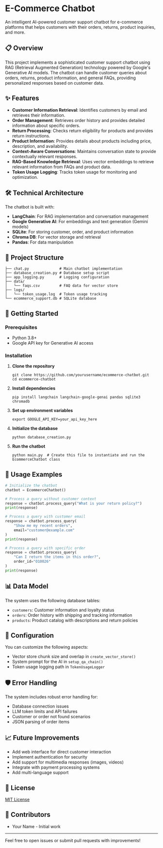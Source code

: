 # E-Commerce Chatbot

An intelligent AI-powered customer support chatbot for e-commerce platforms that helps customers with their orders, returns, product inquiries, and more.

## 📋 Overview

This project implements a sophisticated customer support chatbot using RAG (Retrieval Augmented Generation) technology powered by Google's Generative AI models. The chatbot can handle customer queries about orders, returns, product information, and general FAQs, providing personalized responses based on customer data.

## ✨ Features

- **Customer Information Retrieval**: Identifies customers by email and retrieves their information.
- **Order Management**: Retrieves order history and provides detailed information about specific orders.
- **Return Processing**: Checks return eligibility for products and provides return instructions.
- **Product Information**: Provides details about products including price, description, and availability.
- **Context-Aware Conversations**: Maintains conversation state to provide contextually relevant responses.
- **RAG-Based Knowledge Retrieval**: Uses vector embeddings to retrieve relevant information from FAQs and product data.
- **Token Usage Logging**: Tracks token usage for monitoring and optimization.

## 🛠️ Technical Architecture

The chatbot is built with:
- **LangChain**: For RAG implementation and conversation management
- **Google Generative AI**: For embeddings and text generation (Gemini models)
- **SQLite**: For storing customer, order, and product information
- **Chroma DB**: For vector storage and retrieval
- **Pandas**: For data manipulation

## 📁 Project Structure

```
├── chat.py              # Main chatbot implementation
├── database_creation.py # Database setup script
├── app_logging.py       # Logging configuration
├── data/
│   └── faqs.csv         # FAQ data for vector store
├── logs/
│   └── token_usage.log  # Token usage tracking
└── ecommerce_support.db # SQLite database
```

## 🚀 Getting Started

### Prerequisites

- Python 3.8+
- Google API key for Generative AI access

### Installation

1. **Clone the repository**
   ```
   git clone https://github.com/yourusername/ecommerce-chatbot.git
   cd ecommerce-chatbot
   ```

2. **Install dependencies**
   ```
   pip install langchain langchain-google-genai pandas sqlite3 chromadb
   ```

3. **Set up environment variables**
   ```
   export GOOGLE_API_KEY=your_api_key_here
   ```

4. **Initialize the database**
   ```
   python database_creation.py
   ```

5. **Run the chatbot**
   ```
   python main.py  # Create this file to instantiate and run the EcommerceChatbot class
   ```

## 💬 Usage Examples

```python
# Initialize the chatbot
chatbot = EcommerceChatbot()

# Process a query without customer context
response = chatbot.process_query("What is your return policy?")
print(response)

# Process a query with customer email
response = chatbot.process_query(
    "Show me my recent orders", 
    email="customer@example.com"
)
print(response)

# Process a query with specific order
response = chatbot.process_query(
    "Can I return the items in this order?", 
    order_id="O10026"
)
print(response)
```

## 📊 Data Model

The system uses the following database tables:
- `customers`: Customer information and loyalty status
- `orders`: Order history with shipping and tracking information
- `products`: Product catalog with descriptions and return policies

## 🔧 Configuration

You can customize the following aspects:
- Vector store chunk size and overlap in `create_vector_store()`
- System prompt for the AI in `setup_qa_chain()`
- Token usage logging path in `TokenUsageLogger`

## 🛡️ Error Handling

The system includes robust error handling for:
- Database connection issues
- LLM token limits and API failures
- Customer or order not found scenarios
- JSON parsing of order items

## 📈 Future Improvements

- Add web interface for direct customer interaction
- Implement authentication for security
- Add support for multimedia responses (images, videos)
- Integrate with payment processing systems
- Add multi-language support

## 📄 License

[MIT License](LICENSE)

## 👥 Contributors

- Your Name - Initial work

---

Feel free to open issues or submit pull requests with improvements!
